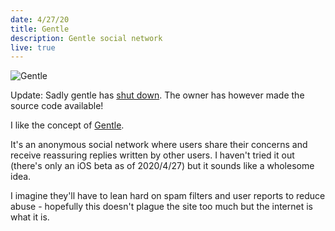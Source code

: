 ```yaml
---
date: 4/27/20
title: Gentle
description: Gentle social network
live: true
---
```


![Gentle](gentle.png)

Update: Sadly gentle has [shut down](https://gentle.app/shutdown).
The owner has however made the source code available!

I like the concept of [Gentle](https://gentle.app).

It's an anonymous social network where users share their concerns and receive reassuring replies written by other users.
I haven't tried it out (there's only an iOS beta as of 2020/4/27) but it sounds like a wholesome idea.

I imagine they'll have to lean hard on spam filters and user reports to reduce abuse - hopefully this doesn't plague the site too much but the internet is what it is.
